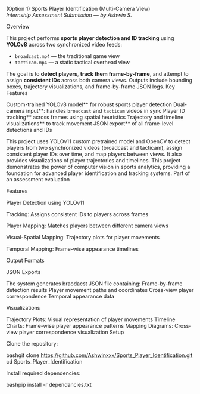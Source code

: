 (Option 1)
Sports Player Identification (Multi-Camera View)  
*Internship Assessment Submission — by Ashwin S.*
 
Overview 

This project performs **sports player detection and ID tracking** using **YOLOv8** across two synchronized video feeds:
-  `broadcast.mp4` — the traditional game view
- `tacticam.mp4` — a static tactical overhead view

The goal is to **detect players**, **track them frame-by-frame**, and attempt to assign **consistent IDs** across both camera views. Outputs include bounding boxes, trajectory visualizations, and frame-by-frame JSON logs.
Key Features

Custom-trained YOLOv8 model** for robust sports player detection
Dual-camera input**: handles `broadcast` and `tacticam` videos in sync
Player ID tracking** across frames using spatial heuristics
Trajectory and timeline visualizations** to track movement
JSON export** of all frame-level detections and IDs
   
This project uses YOLOv11 custom pretrained model  and OpenCV to detect players from two synchronized videos (broadcast and tacticam), assign consistent player IDs over time, and map players between views. It also provides visualizations of player trajectories and timelines.
This project demonstrates the power of computer vision in sports analytics, providing a foundation for advanced player identification and tracking systems.
Part of an assessment evaluation


Features

Player Detection using YOLOv11

Tracking: Assigns consistent IDs to players across frames

Player Mapping: Matches players between different camera views

Visual-Spatial Mapping: Trajectory plots for player movements

Temporal Mapping: Frame-wise appearance timelines

Output Formats

JSON Exports

The system generates braodacst JSON file containing:
Frame-by-frame detection results
Player movement paths and coordinates
Cross-view player correspondence
Temporal appearance data

Visualizations

Trajectory Plots: Visual representation of player movements
Timeline Charts: Frame-wise player appearance patterns
Mapping Diagrams: Cross-view player correspondence visualization
Setup

Clone the repository:

bashgit clone https://github.com/Ashwinxxx/Sports_Player_Identification.git
cd Sports_Player_Identification

Install required dependencies:

bashpip install -r dependancies.txt

